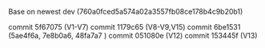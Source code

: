 Base on newest dev (760a0fced5a574a02a3557fb08ce178b4c9b20b1)

commit 5f67075 (V1-V7)
commit 1179c65 (V8-V9,V15)
commit 6be1531 (5ae4f6a, 7e8b0a6, 48fa7a7 )
commit 051080e (V12)
commit 153445f (V13)
